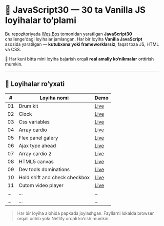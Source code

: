 # 🚀 JavaScript30 — 30 ta Vanilla JS loyihalar to‘plami

Bu repozitoriyada [Wes Bos](https://javascript30.com/) tomonidan yaratilgan **JavaScript30** challenge'dagi loyihalar jamlangan. Har bir loyiha **Vanilla JavaScript** asosida yaratilgan — **kutubxona yoki frameworklarsiz**, faqat toza JS, HTML va CSS.

📆 Har kuni bitta mini loyiha bajarish orqali **real amaliy ko‘nikmalar** orttirish mumkin.

---

## 📂 Loyihalar ro‘yxati

| #  | Loyiha nomi                    | Demo |
|----|------------------------        |--------|
| 01 | Drum kit                       | [Live](https://azykxyz.github.io/challenge-javascript30/01-drum-kit) |
| 02 | Clock                          | [Live](https://azykxyz.github.io/challenge-javascript30/02-clock/) |
| 03 | Css variables                  | [Live](https://azykxyz.github.io/challenge-javascript30/03-css-variables/) |
| 04 | Array cardio                   | [Live](https://azykxyz.github.io/challenge-javascript30/04-array-cardio/) |
| 05 | Flex panel galery              | [Live](https://azykxyz.github.io/challenge-javascript30/05-flex-panel-galery/) |
| 06 | Ajax type ahead                | [Live](https://azykxyz.github.io/challenge-javascript30/06-ajax-type-ahead/) |
| 07 | Array cardio 2                 | [Live](https://azykxyz.github.io/challenge-javascript30/07-array-cardio2/) |
| 08 | HTML5 canvas                   | [Live](https://azykxyz.github.io/challenge-javascript30/08-html5-canvas/) |
| 09 | Dev tools dominations          | [Live](https://azykxyz.github.io/challenge-javascript30/09-dev-tools-dominations/) |
| 10 | Hold shift and check checkbox  | [Live](https://azykxyz.github.io/challenge-javascript30/10-hold-shift-and-check-checkboxes/) |
| 11 | Cutom video player             | [Live](https://azykxyz.github.io/challenge-javascript30/11-custom-video-player/) |
| ...| ...                            | ...    |
| ...| ...                            | ...    |

> Har bir loyiha alohida papkada joylashgan. Fayllarni lokalda browser orqali ochib yoki Netlify orqali ko‘rish mumkin.